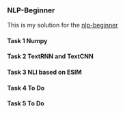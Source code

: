 ### NLP-Beginner

This is my solution for the [nlp-beginner](https://github.com/FudanNLP/nlp-beginner)

#### Task 1 Numpy

#### Task 2 TextRNN and TextCNN

#### Task 3 NLI based on ESIM

#### Task 4 To Do

#### Task 5 To Do

